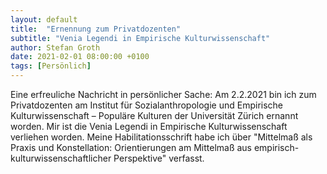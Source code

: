 ```yaml
---
layout: default
title:  "Ernennung zum Privatdozenten"
subtitle: "Venia Legendi in Empirische Kulturwissenschaft"
author: Stefan Groth
date: 2021-02-01 08:00:00 +0100
tags: [Persönlich]
---
```

Eine erfreuliche Nachricht in persönlicher Sache: Am 2.2.2021 bin ich zum Privatdozenten am Institut für Sozialanthropologie und Empirische Kulturwissenschaft – Populäre Kulturen der Universität Zürich ernannt worden. Mir ist die Venia Legendi in Empirische Kulturwissenschaft verliehen worden. Meine Habilitationsschrift habe ich über "Mittelmaß als Praxis und Konstellation: Orientierungen am Mittelmaß aus empirisch-kulturwissenschaftlicher Perspektive" verfasst.